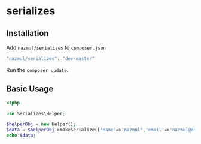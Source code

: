 # serializes

## Installation

Add `nazmul/serializes` to `composer.json`

```bash
"nazmul/serializes": "dev-master"
```
Run the `composer update`.

## Basic Usage

```php
<?php

use Serializes\Helper;

$helperObj = new Helper();
$data = $helperObj->makeSerialize(['name'=>'nazmul','email'=>'nazmul@email.com']);
echo $data;
```